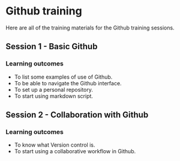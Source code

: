 # Github training

Here are all of the training materials for the Github training sessions.

## Session 1 - Basic Github
### Learning outcomes
* To list some examples of use of Github.
* To be able to navigate the Github interface.
* To set up a personal repository.
* To start using markdown script. 


## Session 2 - Collaboration with Github
### Learning outcomes
* To know what Version control is.
* To start using a collaborative workflow in Github.

